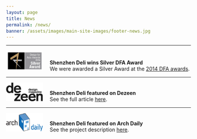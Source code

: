 ```yaml
---
layout: page
title: News
permalink: /news/
banner: /assets/images/main-site-images/footer-news.jpg
---
```


<hr>
<div>
<div style="display: inline-block;">
<img width="100" src="/assets/images/news/dfa-silver-award.jpg">
</div>
<div style="display: inline-block; padding-left: 15px">
<b>Shenzhen Deli wins Silver DFA Award</b><br>
We were awarded a Silver Award at the <a href="http://www.dfaaward.com/2014/page/en/winners/2014.php"> 2014 DFA awards</a>.
</div>
</div>
<hr>
<div>
<div style="display: inline-block;">
<img width="100" src="/assets/images/news/dezeen-logo.jpg">
</div>
<div style="display: inline-block; padding-left: 15px">
<b>Shenzhen Deli featured on Dezeen</b><br>
See the full article <a href="http://www.dezeen.com/2014/06/06/brass-cage-like-structure-inserted-into-shenzhen-patisserie-by-linehouse/">here</a>.
</div>
</div>
<hr>
<div>
<div style="display: inline-block;">
<img width="100" src="/assets/images/news/archdaily.png">
</div>
<div style="display: inline-block; padding-left: 15px">
<b>Shenzhen Deli featured on Arch Daily</b><br>
See the project description <a href="http://www.archdaily.com/479142/shenzhen-deli-linehouse/">here</a>.
</div>
</div>
